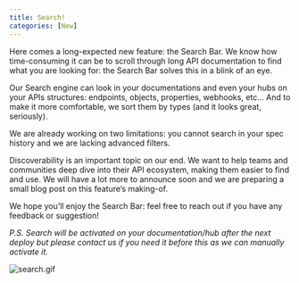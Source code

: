 ```yaml
---
title: Search!
categories: [New]
---
```


Here comes a long-expected new feature: the Search Bar. We know how time-consuming it can be to scroll through long API documentation to find what you are looking for: the Search Bar solves this in a blink of an eye.

Our Search engine can look in your documentations and even your hubs on your APIs structures: endpoints, objects, properties, webhooks, etc... And to make it more comfortable, we sort them by types (and it looks great, seriously).

We are already working on two limitations: you cannot search in your spec history and we are lacking advanced filters.

Discoverability is an important topic on our end. We want to help teams and communities deep dive into their API ecosystem, making them easier to find and use. We will have a lot more to announce soon and we are preparing a small blog post on this feature’s making-of.

We hope you’ll enjoy the Search Bar: feel free to reach out if you have any feedback or suggestion!

_P.S. Search will be activated on your documentation/hub after the next deploy but please contact us if you need it before this as we can manually activate it._

![search.gif](/images/updates/search.gif)
